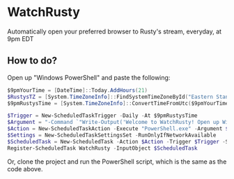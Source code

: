 # WatchRusty

Automatically open your preferred browser to Rusty's stream, everyday, at 9pm EDT

## How to do?

Open up "Windows PowerShell" and paste the following:

```PowerShell
$9pmYourTime = [DateTime]::Today.AddHours(21)
$RustysTZ = [System.TimeZoneInfo]::FindSystemTimeZoneById("Eastern Standard Time")
$9pmRustysTime = [System.TimeZoneInfo]::ConvertTimeFromUtc($9pmYourTime.ToUniversalTime(), $RustysTZ)

$Trigger = New-ScheduledTaskTrigger -Daily -At $9pmRustysTime
$Argument = "-Command `"Write-Output('Welcome to WatchRusty! Open up Windows PowerShell and paste the following to remove this scheduled task: Unregister-ScheduledTask WatchRusty -Confirm:false'); Explorer 'https://www.twitch.tv/rusty_neal'; Read-Host -Prompt 'Press any key to exit...'`""
$Action = New-ScheduledTaskAction -Execute "PowerShell.exe" -Argument $Argument
$Settings = New-ScheduledTaskSettingsSet -RunOnlyIfNetworkAvailable
$ScheduledTask = New-ScheduledTask -Action $Action -Trigger $Trigger -Settings $Settings
Register-ScheduledTask WatchRusty -InputObject $ScheduledTask
```

Or, clone the project and run the PowerShell script, which is the same as the code above.
